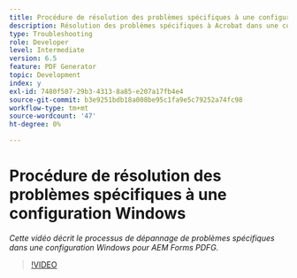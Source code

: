```yaml
---
title: Procédure de résolution des problèmes spécifiques à une configuration Windows
description: Résolution des problèmes spécifiques à Acrobat dans une configuration Windows
type: Troubleshooting
role: Developer
level: Intermediate
version: 6.5
feature: PDF Generator
topic: Development
index: y
exl-id: 7480f507-29b3-4313-8a85-e207a17fb4e4
source-git-commit: b3e9251bdb18a008be95c1fa9e5c79252a74fc98
workflow-type: tm+mt
source-wordcount: '47'
ht-degree: 0%

---
```


# Procédure de résolution des problèmes spécifiques à une configuration Windows

*Cette vidéo décrit le processus de dépannage de problèmes spécifiques dans une configuration Windows pour AEM Forms PDFG.*

>[!VIDEO](https://video.tv.adobe.com/v/335480?quality=12&learn=on)
